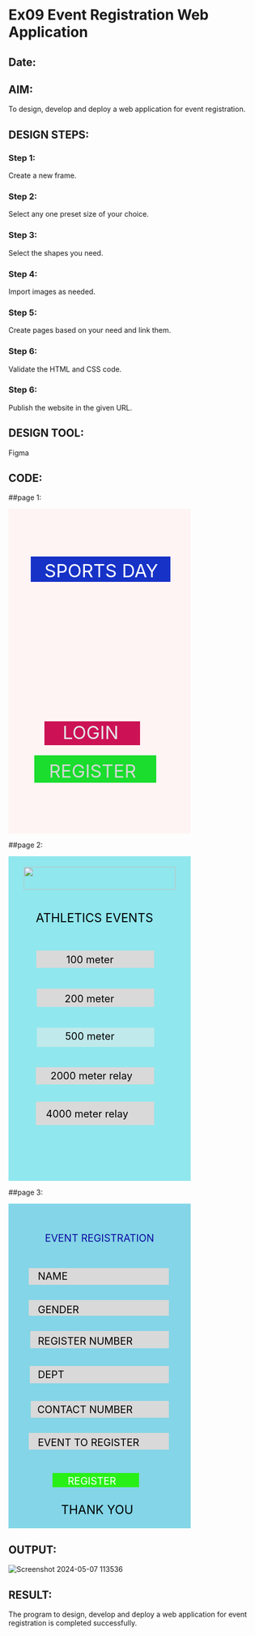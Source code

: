# Ex09 Event Registration Web Application
## Date:

## AIM:
To design, develop and deploy a web application for event registration.

## DESIGN STEPS:

### Step 1:
Create a new frame.

### Step 2:
Select any one preset size of your choice.

### Step 3:
Select the shapes you need.

### Step 4:
Import images as needed.

### Step 5:
Create pages based on your need and link them.

### Step 6:

Validate the HTML and CSS code.

### Step 6:

Publish the website in the given URL.

## DESIGN TOOL:
Figma

## CODE:

##page 1:

<div style="width: 360px; height: 640px; position: relative; background: #FFF4F4">
  <div style="width: 189px; height: 47px; left: 71px; top: 419px; position: absolute; background: #CC1255"></div>
  <div style="width: 131px; height: 67px; left: 107px; top: 419px; position: absolute; color: #E5E6EC; font-size: 36px; font-family: Inter; font-weight: 400; word-wrap: break-word">LOGIN</div>
  <div style="width: 241px; height: 54px; left: 51px; top: 486px; position: absolute; background: #1ADD2E"></div>
  <div style="width: 204px; height: 59px; left: 80px; top: 495px; position: absolute; color: #D2D7D2; font-size: 36px; font-family: Inter; font-weight: 400; word-wrap: break-word">REGISTER</div>
  <div style="width: 276px; height: 50px; left: 44px; top: 94px; position: absolute; background: #1632C7"></div>
  <div style="width: 289px; height: 68px; left: 71px; top: 100px; position: absolute; color: white; font-size: 36px; font-family: Inter; font-weight: 400; word-wrap: break-word">SPORTS DAY</div>
</div>

##page 2:

<div style="width: 360px; height: 640px; position: relative; background: #90E7ED">
  <div style="width: 260px; height: 29px; left: 54px; top: 107px; position: absolute; color: black; font-size: 24px; font-family: Inter; font-weight: 400; word-wrap: break-word">ATHLETICS  EVENTS</div>
  <div style="width: 0px; height: 88.77px; left: 156px; top: 107px; position: absolute; transform: rotate(67.48deg); transform-origin: 0 0; color: black; font-size: 24px; font-family: Inter; font-weight: 400; word-wrap: break-word"> </div>
  <div style="width: 233px; height: 34px; left: 55px; top: 186px; position: absolute; background: #D9D9D9"></div>
  <div style="left: 114px; top: 192px; position: absolute; color: black; font-size: 20px; font-family: Inter; font-weight: 400; word-wrap: break-word">100 meter</div>
  <div style="width: 232px; height: 36px; left: 56px; top: 261px; position: absolute; background: #D9D9D9"></div>
  <div style="left: 111px; top: 269px; position: absolute; color: black; font-size: 20px; font-family: Inter; font-weight: 400; word-wrap: break-word">200 meter</div>
  <div style="width: 232px; height: 38px; left: 56px; top: 338px; position: absolute; opacity: 0.50; background: #F2EBEB"></div>
  <div style="left: 112px; top: 343px; position: absolute; color: black; font-size: 20px; font-family: Inter; font-weight: 400; word-wrap: break-word">500 meter</div>
  <div style="width: 234px; height: 34px; left: 54px; top: 416px; position: absolute; background: #D9D9D9"></div>
  <div style="width: 234px; height: 46px; left: 54px; top: 484px; position: absolute; background: #D9D9D9"></div>
  <div style="width: 205px; height: 12px; left: 83px; top: 421px; position: absolute; color: black; font-size: 20px; font-family: Inter; font-weight: 400; word-wrap: break-word">2000 meter relay</div>
  <div style="left: 74px; top: 496px; position: absolute; color: black; font-size: 20px; font-family: Inter; font-weight: 400; word-wrap: break-word">4000 meter relay</div>
  <img style="width: 300px; height: 45px; left: 30px; top: 21px; position: absolute" src="https://via.placeholder.com/300x45" />
</div>

##page 3:

<div style="width: 360px; height: 640px; position: relative; background: #83D5E7">
  <div style="left: 72px; top: 56px; position: absolute; color: #0E0B9F; font-size: 20px; font-family: Inter; font-weight: 400; word-wrap: break-word">EVENT REGISTRATION</div>
  <div style="width: 277px; height: 33px; left: 40px; top: 127px; position: absolute; background: #D9D9D9"></div>
  <div style="left: 58px; top: 131px; position: absolute; color: black; font-size: 20px; font-family: Inter; font-weight: 400; word-wrap: break-word">NAME</div>
  <div style="width: 277px; height: 31px; left: 40px; top: 190px; position: absolute; background: #D9D9D9"></div>
  <div style="width: 274px; height: 34px; left: 43px; top: 251px; position: absolute; background: #D9D9D9"></div>
  <div style="width: 275px; height: 34px; left: 42px; top: 320px; position: absolute; background: #D9D9D9"></div>
  <div style="left: 58px; top: 325px; position: absolute; color: black; font-size: 20px; font-family: Inter; font-weight: 400; word-wrap: break-word">DEPT</div>
  <div style="width: 273px; height: 33px; left: 44px; top: 389px; position: absolute; background: #D9D9D9"></div>
  <div style="left: 57px; top: 394px; position: absolute; color: black; font-size: 20px; font-family: Inter; font-weight: 400; word-wrap: break-word">CONTACT NUMBER</div>
  <div style="width: 277px; height: 33px; left: 40px; top: 452px; position: absolute; background: #D9D9D9"></div>
  <div style="left: 58px; top: 459px; position: absolute; color: black; font-size: 20px; font-family: Inter; font-weight: 400; word-wrap: break-word">EVENT TO REGISTER</div>
  <div style="left: 58px; top: 197px; position: absolute; color: black; font-size: 20px; font-family: Inter; font-weight: 400; word-wrap: break-word">GENDER</div>
  <div style="left: 58px; top: 259px; position: absolute; color: black; font-size: 20px; font-family: Inter; font-weight: 400; word-wrap: break-word">REGISTER NUMBER</div>
  <div style="width: 171px; height: 28px; left: 87px; top: 531px; position: absolute; background: #29EF18"></div>
  <div style="left: 117px; top: 535px; position: absolute; color: white; font-size: 20px; font-family: Inter; font-weight: 400; word-wrap: break-word">REGISTER</div>
  <div style="width: 245px; height: 34px; left: 104px; top: 589px; position: absolute; color: black; font-size: 24px; font-family: Inter; font-weight: 400; word-wrap: break-word">THANK YOU</div>
</div>


## OUTPUT:

![Screenshot 2024-05-07 113536](https://github.com/Sudhakaran2452/Figma/assets/123586540/5d58770b-98ac-44b0-84e5-d51f5ff27324)


## RESULT:
The program to design, develop and deploy a web application for event registration is completed successfully.
